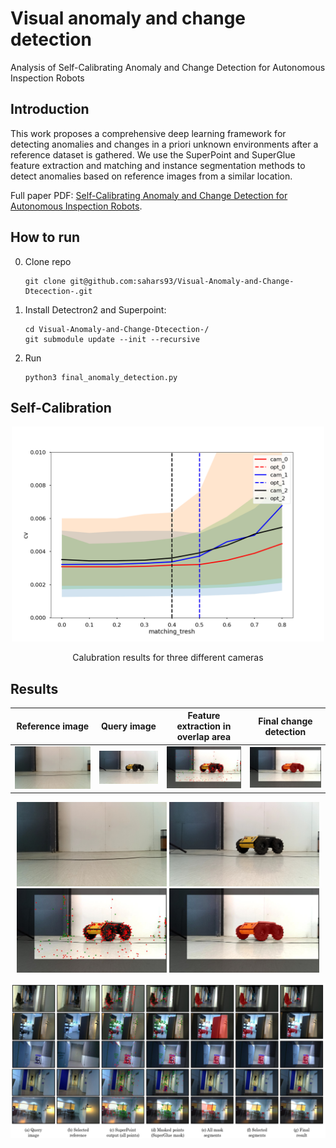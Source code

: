 # Visual anomaly and change detection

Analysis of  Self-Calibrating Anomaly and Change Detection for Autonomous Inspection Robots

## Introduction

This work proposes a comprehensive deep learning framework for detecting anomalies and changes in a priori unknown environments after a reference dataset is gathered. We use the SuperPoint and SuperGlue feature extraction and matching and instance segmentation methods to detect anomalies based on reference images from a similar location. 

Full paper PDF: [Self-Calibrating Anomaly and Change Detection for Autonomous Inspection Robots](https://arxiv.org/pdf/2209.02379.pdf).

## How to run

   0. Clone repo
      ```
      git clone git@github.com:sahars93/Visual-Anomaly-and-Change-Dtecection-.git
      ```
   1. Install Detectron2 and Superpoint:
      ```
      cd Visual-Anomaly-and-Change-Dtecection-/
      git submodule update --init --recursive
      ```
   2. Run
      ```
      python3 final_anomaly_detection.py

## Self-Calibration

<div align=center>
  <img src="./self_calibration/calibration_results/cameras_key_thresh0.003.png" width="500" />
  <p align="center">Calubration results for three different cameras</p>
</div>



## Results

Reference image            |  Query image            |  Feature extraction in overlap area            |  Final change detection        
:-------------------------:|:-------------------------:|:-------------------------:|:-------------------------: 
![](./input_images/b1.jpeg)  |  ![](./input_images/b2.jpeg)  |  ![](./output_images/overlapedPoints.jpg)  |  ![](./output_images/a_final.jpg)


<div align=center>
  <img src="./input_images/b1.jpeg" width="240" />
  <img src="./input_images/b2.jpeg" width="240" />
  <img src="./output_images/overlapedPoints.jpg" width="240" />
  <img src="./output_images/a_final.jpg" width="240" />
</div>

![](./output_images/all_together.png)

